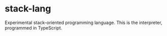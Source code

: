 # stack-lang

Experimental stack-oriented programming language. This is the interpreter, programmed in TypeScript.
